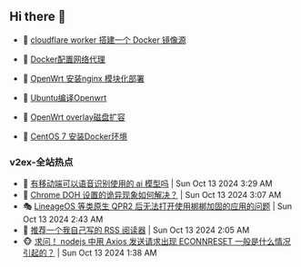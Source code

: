 ## Hi there 👋

<!--
**dkyg666/dkyg666** is a ✨ _special_ ✨ repository because its `README.md` (this file) appears on your GitHub profile.

Here are some ideas to get you started:

- 🔭 I’m currently working on ...
- 🌱 I’m currently learning ...
- 👯 I’m looking to collaborate on ...
- 🤔 I’m looking for help with ...
- 💬 Ask me about ...
- 📫 How to reach me: ...
- 😄 Pronouns: ...
- ⚡ Fun fact: ...
-->

<!-- BLOG-POST-LIST:START -->
- 🦩 [cloudflare worker 搭建一个 Docker 镜像源](http://blog.1996099.xyz/archives/cloudflare-worker-da-jian-yi-ge-docker-jing-xiang-zhan) 

- 🚦 [Docker配置网络代理](http://blog.1996099.xyz/archives/dockerpei-zhi-wang-luo-dai-li) 

- 🫶 [OpenWrt 安装nginx 模块化部署](http://blog.1996099.xyz/archives/openwrt-an-zhuang-nginx-mo-kuai-hua-bu-shu) 

- 🦄 [Ubuntu编译Openwrt](http://blog.1996099.xyz/archives/ubuntuzi-bian-yi-openwrt) 

- 🐻 [OpenWrt overlay磁盘扩容](http://blog.1996099.xyz/archives/openwrt-overlay) 

- 🤖 [CentOS 7 安装Docker环境](http://blog.1996099.xyz/archives/centos-docker) 
<!-- BLOG-POST-LIST:END -->

### v2ex-全站热点
<!-- v2ex:START -->
- 🥸 [有移动端可以语音识别使用的 ai 模型吗](https://www.v2ex.com/t/1079776#reply1) | Sun Oct 13 2024 3:29 AM
- 🤗 [Chrome DOH 设置的诡异现象如何解决？](https://www.v2ex.com/t/1079773#reply0) | Sun Oct 13 2024 3:07 AM
- 🎭 [LineageOS 等类原生 QPR2 后无法打开使用梆梆加固的应用的问题](https://www.v2ex.com/t/1079768#reply0) | Sun Oct 13 2024 2:43 AM
- 🥷 [推荐一个我自己写的 RSS 阅读器](https://www.v2ex.com/t/1079762#reply3) | Sun Oct 13 2024 2:05 AM
- 🐵 [求问！ nodejs 中用 Axios 发送请求出现 ECONNRESET 一般是什么情况引起的？](https://www.v2ex.com/t/1079756#reply1) | Sun Oct 13 2024 1:38 AM<!-- v2ex:END -->

